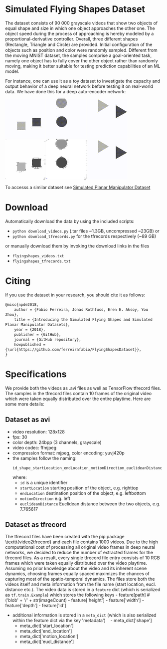 # Simulated Flying Shapes Dataset
The dataset consists of 90 000 grayscale videos that show two objects of equal shape and size in which one object approaches the other one. The object speed during the process of approaching is hereby modeled by a proportional-derivative controller. Overall, three different shapes (Rectangle, Triangle and Circle) are provided. Initial conﬁguration of the objects such as position and color were randomly sampled. Different from the moving MNIST dataset, the samples comprise a goal-oriented task, namely one object has to fully cover the other object rather than randomly moving, making it better suitable for testing prediction capabilities of an ML model.

For instance, one can use it as a toy dataset to investigate the capacity and output behavior of a deep neural network before testing it on real-world data. We have done this for a deep auto-encoder network:

![Square](/examples/000618_original_square.gif)
![Circle](/examples/001483_original_circle.gif)
![Triangle](/examples/007033_original_triangle.gif)  
![Square](/examples/000618_generated_square.gif)
![Circle](/examples/001483_generated_circle.gif)
![Triangle](/examples/007033_original_triangle.gif)

To accesss a similar dataset see [Simulated Planar Manipulator Dataset](https://github.com/ferreirafabio/PlanarManipulatorDataset)

# Download
Automatically download the data by using the included scripts:
- ```python download_videos.py``` (.tar files ~1.3GB, uncompressed ~23GB) or 
- ```python download_tfrecords.py``` for the tfrecords respectively (~89 GB)

or manually download them by invoking the download links in the files
- ```flyingshapes_videos.txt```
- ```flyingshapes_tfrecords.txt```

# Citing
If you use the dataset in your research, you should cite it as follows:

```
@misc{npde2018,
    author = {Fabio Ferreira, Jonas Rothfuss, Eren E. Aksoy, You Zhou},
    title = {Introducing the Simulated Flying Shapes and Simulated Planar Manipulator Datasets},
    year = {2018},
    publisher = {GitHub},
    journal = {GitHub repository},
    howpublished = {\url{https://github.com/ferreirafabio/FlyingShapesDataset}},
}
```

# Specifications
We provide both the videos as .avi files as well as TensorFlow tfrecord files. The samples in the tfrecord files contain 10 frames of the original video which were taken equally distributed over the entire playtime. Here are some more details:
## Dataset as avi
- video resolution: 128x128
- fps: 30
- color depth: 24bpp (3 channels, grayscale)
- video codec: ffmjpeg
- compression format: mjpeg, color encoding: yuvj420p
- the samples follow the naming: 
  ```
  id_shape_startLocation_endLocation_motionDirection_euclideanDistance
  ```
  where:
    - ```id``` is a unique identifier
    - ```startLocation``` starting position of the object, e.g. righttop
    - ```endLocation``` destination position of the object, e.g. leftbottom
    - ```motionDirection``` e.g. left
    - ```euclideanDistance``` Euclidean distance between the two objects, e.g. 7.765617 

## Dataset as tfrecord
The tfrecord files have been created with the pip package \texttt{video2tfrecord} and each file contains 1000 videos.
Due to the high computational cost of processing all original video frames in deep neural networks, we decided to reduce the number of extracted frames for the tfrecord files. As a result, every single tfrecord file entry consists of 10 RGB frames which were taken equally distributed over the video playtime. Assuming no prior knowledge about the video and its inherent scene dynamics, choosing frames equally spaced maximizes the chances of capturing most of the spatio-temporal dynamics. The files store both the videos itself and meta information from the file name (start location, eucl. distance etc.). The video data is stored in a ```feature``` dict (which is serialized as ```tf.train.Example```) which stores the following keys 
    - feature[path] #('blob' + '/' + str(imageCount)
    - feature['height']
    - feature['width']
    - feature['depth']
    - feature['id']
- additional information is stored in a ```meta_dict``` (which is also serialized within the feature dict via the key 'metadata')
    - meta_dict['shape']
    - meta_dict['start_location']
    - meta_dict['end_location']
    - meta_dict['motion_location']
    - meta_dict['eucl_distance']
